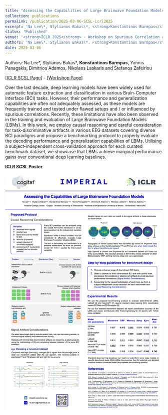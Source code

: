 ```yaml
---
title: "Assessing the Capabilities of Large Brainwave Foundation Models"
collection: publications
permalink: /publication/2025-03-06-SCSL-icrl2025
excerpt: 'Na Lee\*, Stylianos Bakas\*, <strong>Konstantinos Barmpas</strong>, Yannis Panagakis, Dimitrios Adamos, Nikolaos Laskaris and Stefanos Zafeiriou - [[Paper](https://openreview.net/pdf?id=ADU3uNKLLJ)] [[Poster](https://www.barmpas.com/publication/2025-03-06-SCSL-icrl2025)] '
status: 'Published'
venue: '<strong>ICLR 2025</strong> - Workshop on Spurious Correlation and Shortcut Learning: Foundations and Solutions (SCSL)' 
authors: 'Na Lee\*, Stylianos Bakas\*, <strong>Konstantinos Barmpas</strong>, Yannis Panagakis, Dimitrios Adamos, Nikolaos Laskaris and Stefanos Zafeiriou'
date: 2025-03-06
---
```


Authors: Na Lee\*, Stylianos Bakas\*, <strong>Konstantinos Barmpas</strong>, Yannis Panagakis, Dimitrios Adamos, Nikolaos Laskaris and Stefanos Zafeiriou

[[ICLR SCSL Page](https://iclr.cc/virtual/2025/workshop/23995)] - [[Workshop Page](https://scslworkshop.github.io)]

Over the last decade, deep learning models have been widely used for automatic feature extraction and classification in various Brain-Computer Interface (BCI) tasks. However, their performance and generalization capabilities are often not adequately assessed, as these models are frequently trained and tested under flawed setups and / or influenced by spurious correlations. Recently, these limitations have also been observed in the training and evaluation of Large Brainwave Foundation Models (LBMs). In this work, we employ causal reasoning and careful consideration for task-discriminative artifacts in various EEG datasets covering diverse BCI paradigms and propose a benchmarking protocol to properly evaluate the decoding performance and generalization capabilities of LBMs. Utilising a subject-independent cross-validation approach for each curated benchmark dataset, we showcase that LBMs achieve marginal performance gains over conventional deep learning baselines.

**ICLR SCSL Poster**

![](../images/pub_iclr2025_scsl/scsl_poster_2025.png)
